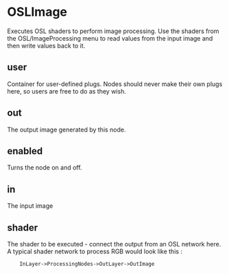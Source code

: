 # OSLImage

Executes OSL shaders to perform image processing. Use the shaders from
the OSL/ImageProcessing menu to read values from the input image and
then write values back to it.

## user

 Container for user-defined plugs. Nodes
should never make their own plugs here,
so users are free to do as they wish.

## out

 The output image generated by this node.

## enabled

 Turns the node on and off.

## in

 The input image

## shader

 The shader to be executed - connect the output from an OSL network here.
A typical shader network to process RGB would look like this :

        InLayer->ProcessingNodes->OutLayer->OutImage

